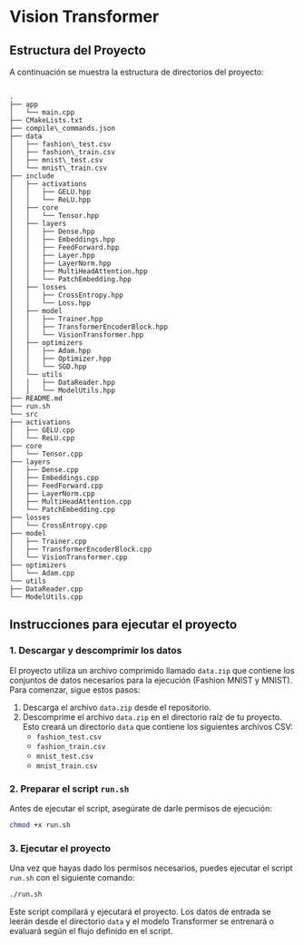 # Vision Transformer

## Estructura del Proyecto

A continuación se muestra la estructura de directorios del proyecto:

```

.
├── app
│   └── main.cpp
├── CMakeLists.txt
├── compile\_commands.json
├── data
│   ├── fashion\_test.csv
│   ├── fashion\_train.csv
│   ├── mnist\_test.csv
│   └── mnist\_train.csv
├── include
│   ├── activations
│   │   ├── GELU.hpp
│   │   └── ReLU.hpp
│   ├── core
│   │   └── Tensor.hpp
│   ├── layers
│   │   ├── Dense.hpp
│   │   ├── Embeddings.hpp
│   │   ├── FeedForward.hpp
│   │   ├── Layer.hpp
│   │   ├── LayerNorm.hpp
│   │   ├── MultiHeadAttention.hpp
│   │   └── PatchEmbedding.hpp
│   ├── losses
│   │   ├── CrossEntropy.hpp
│   │   └── Loss.hpp
│   ├── model
│   │   ├── Trainer.hpp
│   │   ├── TransformerEncoderBlock.hpp
│   │   └── VisionTransformer.hpp
│   ├── optimizers
│   │   ├── Adam.hpp
│   │   ├── Optimizer.hpp
│   │   └── SGD.hpp
│   └── utils
│   │   ├── DataReader.hpp
│   │   └── ModelUtils.hpp
├── README.md
├── run.sh
└── src
├── activations
│   ├── GELU.cpp
│   └── ReLU.cpp
├── core
│   └── Tensor.cpp
├── layers
│   ├── Dense.cpp
│   ├── Embeddings.cpp
│   ├── FeedForward.cpp
│   ├── LayerNorm.cpp
│   ├── MultiHeadAttention.cpp
│   └── PatchEmbedding.cpp
├── losses
│   └── CrossEntropy.cpp
├── model
│   ├── Trainer.cpp
│   ├── TransformerEncoderBlock.cpp
│   └── VisionTransformer.cpp
├── optimizers
│   └── Adam.cpp
└── utils
├── DataReader.cpp
└── ModelUtils.cpp

````

## Instrucciones para ejecutar el proyecto

### 1. Descargar y descomprimir los datos

El proyecto utiliza un archivo comprimido llamado `data.zip` que contiene los conjuntos de datos necesarios para la ejecución (Fashion MNIST y MNIST). Para comenzar, sigue estos pasos:

1. Descarga el archivo `data.zip` desde el repositorio.
2. Descomprime el archivo `data.zip` en el directorio raíz de tu proyecto. Esto creará un directorio `data` que contiene los siguientes archivos CSV:
   - `fashion_test.csv`
   - `fashion_train.csv`
   - `mnist_test.csv`
   - `mnist_train.csv`

### 2. Preparar el script `run.sh`

Antes de ejecutar el script, asegúrate de darle permisos de ejecución:

```bash
chmod +x run.sh
````

### 3. Ejecutar el proyecto

Una vez que hayas dado los permisos necesarios, puedes ejecutar el script `run.sh` con el siguiente comando:

```bash
./run.sh
```

Este script compilará y ejecutará el proyecto. Los datos de entrada se leerán desde el directorio `data` y el modelo Transformer se entrenará o evaluará según el flujo definido en el script.
